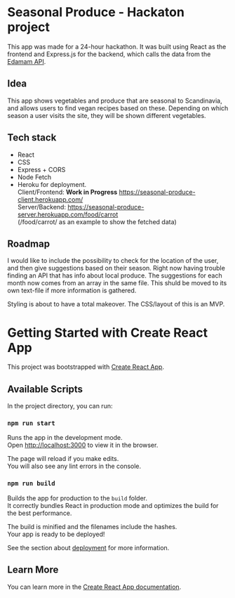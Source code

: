# Seasonal Produce - Hackaton project
This app was made for a 24-hour hackathon. It was built using React as the frontend and Express.js for the backend, which calls the data from the 
[Edamam API](https://developer.edamam.com/).

## Idea
This app shows vegetables and produce that are seasonal to Scandinavia, and allows users to find vegan recipes based on these. Depending on which season a user visits the site, they will be shown different vegetables.

## Tech stack
- React
- CSS
- Express + CORS 
- Node Fetch
- Heroku for deployment.\
Client/Frontend: **Work in Progress** https://seasonal-produce-client.herokuapp.com/ \
Server/Backend: https://seasonal-produce-server.herokuapp.com/food/carrot \
(/food/carrot/ as an example to show the fetched data)

## Roadmap

I would like to include the possibility to check for the location of the user, and then give suggestions based on their season. Right now having trouble finding an API that has info about local produce. The suggestions for each month now comes from an array in the same file. This shuld be moved to its own text-file if more information is gathered. 

Styling is about to have a total makeover. The CSS/layout of this is an MVP.

# Getting Started with Create React App

This project was bootstrapped with [Create React App](https://github.com/facebook/create-react-app).

## Available Scripts

In the project directory, you can run:

### `npm run start`

Runs the app in the development mode.\
Open [http://localhost:3000](http://localhost:3000) to view it in the browser.

The page will reload if you make edits.\
You will also see any lint errors in the console.

### `npm run build`

Builds the app for production to the `build` folder.\
It correctly bundles React in production mode and optimizes the build for the best performance.

The build is minified and the filenames include the hashes.\
Your app is ready to be deployed!

See the section about [deployment](https://facebook.github.io/create-react-app/docs/deployment) for more information.

## Learn More

You can learn more in the [Create React App documentation](https://facebook.github.io/create-react-app/docs/getting-started).
